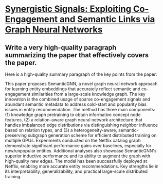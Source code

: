 # [Synergistic Signals: Exploiting Co-Engagement and Semantic Links via   Graph Neural Networks](https://arxiv.org/abs/2312.04071)

## Write a very high-quality paragraph summarizing the paper that effectively covers the paper.

 Here is a high-quality summary paragraph of the key points from the paper:

This paper proposes SemanticGNN, a novel graph neural network approach for learning entity embeddings that accurately reflect semantic and co-engagement similarities from a large-scale knowledge graph. The key innovation is the combined usage of sparse co-engagement signals and abundant semantic metadata to address cold-start and popularity bias issues in entity recommendation. The method has three main components: (1) knowledge graph pretraining to obtain informative concept node features, (2) a relation-aware graph neural network architecture that handles imbalanced edge distributions via distinguishing neighbor influence based on relation types, and (3) a heterogeneity-aware, semantic-preserving subgraph generation scheme for efficient distributed training on multiple GPUs. Experiments conducted on the Netflix catalog graph demonstrate significant performance gains over baselines, especially for new/unpopular entities. Additional analyses also showcase SemanticGNN's superior inductive performance and its ability to augment the graph with high-quality new edges. The model has been successfully deployed at Netflix, enabling more accurate entity recommendations. Key strengths lie in its interpretability, generalizability, and practical large-scale distributed training.
